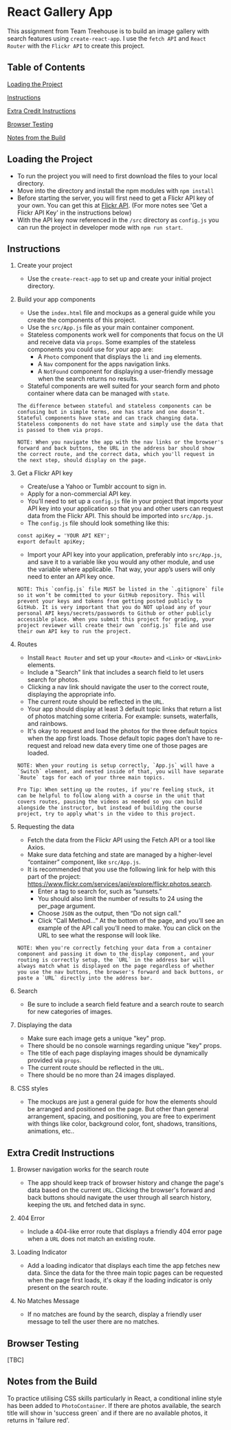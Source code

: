# React Gallery App

This assignment from Team Treehouse is to build an image gallery with search features using `create-react-app`. I use the `fetch API` and `React Router` with the `Flickr API` to create this project.

## Table of Contents

[Loading the Project](#loading-the-project)

[Instructions](#instructions)

[Extra Credit Instructions](#extra-credit-instructions)

[Browser Testing](#browser-testing)

[Notes from the Build](#notes-from-the-build)

## Loading the Project

- To run the project you will need to first download the files to your local directory.
- Move into the directory and install the npm modules with `npm install`
- Before starting the server, you will first need to get a Flickr API key of your own. You can get this at [Flickr API](#https://www.flickr.com/services/api/misc.api_keys.html). (For more notes see 'Get a Flickr API Key' in the instructions below)
- With the API key now referenced in the `/src` directory as `config.js` you can run the project in developer mode with `npm run start`.

## Instructions

1. Create your project

   - Use the `create-react-app` to set up and create your initial project directory.

2. Build your app components

   - Use the `index.html` file and mockups as a general guide while you create the components of this project.
   - Use the `src/App.js` file as your main container component.
   - Stateless components work well for components that focus on the UI and receive data via `props`. Some examples of the stateless components you could use for your app are:
     - A `Photo` component that displays the `li` and `img` elements.
     - A `Nav` component for the apps navigation links.
     - A `NotFound` component for displaying a user-friendly message when the search returns no results.
   - Stateful components are well suited for your search form and photo container where data can be managed with `state`.

   ```
   The difference between stateful and stateless components can be confusing but in simple terms, one has state and one doesn’t. Stateful components have state and can track changing data. Stateless components do not have state and simply use the data that is passed to them via props.
   ```

   ```
   NOTE: When you navigate the app with the nav links or the browser's forward and back buttons, the URL in the address bar should show the correct route, and the correct data, which you'll request in the next step, should display on the page.

   ```

3. Get a Flickr API key

   - Create/use a Yahoo or Tumblr account to sign in.
   - Apply for a non-commercial API key.
   - You’ll need to set up a `config.js` file in your project that imports your API key into your application so that you and other users can request data from the Flickr API. This should be imported into `src/App.js`.
   - The `config.js` file should look something like this:

   ```
   const apiKey = 'YOUR API KEY';
   export default apiKey;
   ```

   - Import your API key into your application, preferably into `src/App.js`, and save it to a variable like you would any other module, and use the variable where applicable. That way, your app’s users will only need to enter an API key once.

   ```
   NOTE: This `config.js` file MUST be listed in the `.gitignore` file so it won’t be committed to your GitHub repository. This will prevent your keys and tokens from getting posted publicly to GitHub. It is very important that you do NOT upload any of your personal API keys/secrets/passwords to Github or other publicly accessible place. When you submit this project for grading, your project reviewer will create their own `config.js` file and use their own API key to run the project.
   ```

4. Routes

   - Install `React Router` and set up your `<Route>` and `<Link>` or `<NavLink>` elements.
   - Include a "Search" link that includes a search field to let users search for photos.
   - Clicking a nav link should navigate the user to the correct route, displaying the appropriate info.
   - The current route should be reflected in the `URL`.
   - Your app should display at least 3 default topic links that return a list of photos matching some criteria. For example: sunsets, waterfalls, and rainbows.
   - It's okay to request and load the photos for the three default topics when the app first loads. Those default topic pages don't have to re-request and reload new data every time one of those pages are loaded.

   ```
   NOTE: When your routing is setup correctly, `App.js` will have a `Switch` element, and nested inside of that, you will have separate `Route` tags for each of your three main topics.
   ```

   ```
   Pro Tip: When setting up the routes, if you're feeling stuck, it can be helpful to follow along with a course in the unit that covers routes, pausing the videos as needed so you can build alongside the instructor, but instead of building the course project, try to apply what's in the video to this project.
   ```

5. Requesting the data

   - Fetch the data from the Flickr API using the Fetch API or a tool like Axios.
   - Make sure data fetching and state are managed by a higher-level “container” component, like `src/App.js`.
   - It is recommended that you use the following link for help with this part of the project: https://www.flickr.com/services/api/explore/flickr.photos.search.
     - Enter a tag to search for, such as “sunsets.”
     - You should also limit the number of results to 24 using the per_page argument.
     - Choose `JSON` as the output, then “Do not sign call.”
     - Click “Call Method...” At the bottom of the page, and you’ll see an example of the API call you’ll need to make. You can click on the URL to see what the response will look like.

   ```
   NOTE: When you're correctly fetching your data from a container component and passing it down to the display component, and your routing is correctly setup, the `URL` in the address bar will always match what is displayed on the page regardless of whether you use the nav buttons, the browser's forward and back buttons, or paste a `URL` directly into the address bar.
   ```

6. Search

   - Be sure to include a search field feature and a search route to search for new categories of images.

7. Displaying the data

   - Make sure each image gets a unique "key" prop.
   - There should be no console warnings regarding unique "key" props.
   - The title of each page displaying images should be dynamically provided via `props`.
   - The current route should be reflected in the `URL`.
   - There should be no more than 24 images displayed.

8. CSS styles

   - The mockups are just a general guide for how the elements should be arranged and positioned on the page. But other than general arrangement, spacing, and positioning, you are free to experiment with things like color, background color, font, shadows, transitions, animations, etc..

## Extra Credit Instructions

1. Browser navigation works for the search route

   - The app should keep track of browser history and change the page's data based on the current `URL`. Clicking the browser's forward and back buttons should navigate the user through all search history, keeping the `URL` and fetched data in sync.

2. 404 Error

   - Include a 404-like error route that displays a friendly 404 error page when a `URL` does not match an existing route.

3. Loading Indicator

   - Add a loading indicator that displays each time the app fetches new data. Since the data for the three main topic pages can be requested when the page first loads, it's okay if the loading indicator is only present on the search route.

4. No Matches Message

   - If no matches are found by the search, display a friendly user message to tell the user there are no matches.

## Browser Testing

[TBC]

## Notes from the Build

To practice utilising CSS skills particularly in React, a conditional inline style has been added to `PhotoContainer`. If there are photos available, the search title will show in 'success green` and if there are no available photos, it returns in 'failure red'.
